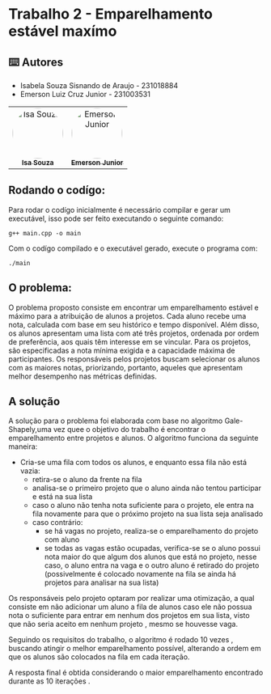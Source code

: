 # Trabalho 2 - Emparelhamento estável maxímo

<h2>⌨️ Autores</h2>
<ul>
  <li>Isabela Souza Sisnando de Araujo - 231018884</li>
  <li>Emerson Luiz Cruz Junior - 231003531</li>
</ul>
<table>
  <tr>
    <td align="center"><a href="https://github.com/isasisnando" target="_blank"><img style="border-radius: 50%;" src="https://github.com/isasisnando.png" width="100px;" alt="Isa Souza"/><br /><sub><b>Isa Souza</b></sub></a><br /></td>
    <td align="center"><a href="https://github.com/EmersonJr" target="_blank"><img style="border-radius: 50%;" src="https://github.com/EmersonJr.png" width="100px;" alt="Emerson Junior"/><br /><sub><b>Emerson Junior</b></sub></a><br /></td>
</table>

## Rodando o codígo:

Para rodar o codígo inicialmente é necessário compilar e gerar um executável, isso pode ser feito executando o seguinte comando:

```shell
g++ main.cpp -o main
```
Com o codígo compilado e o executável gerado, execute o programa com:

```shell
./main
```

## O problema:

O problema proposto consiste em encontrar um emparelhamento estável e máximo para a atribuição de alunos a projetos. Cada aluno recebe uma nota, calculada com base em seu histórico e tempo disponível. Além disso, os alunos apresentam uma lista com até três projetos, ordenada por ordem de preferência, aos quais têm interesse em se vincular. Para os projetos, são especificadas a nota mínima exigida e a capacidade máxima de participantes. Os responsáveis pelos projetos buscam selecionar os alunos com as maiores notas, priorizando, portanto, aqueles que apresentam melhor desempenho nas métricas definidas.

## A solução
A solução para o problema foi elaborada com base no algoritmo Gale-Shapely,uma vez quee o objetivo do trabalho é encontrar o emparelhamento entre 
projetos e alunos.
O algoritmo funciona da seguinte maneira:
- Cria-se uma fila com todos os alunos, e enquanto essa fila não está vazia:
	- retira-se o aluno da frente na fila
	- analisa-se o primeiro projeto que o aluno ainda não tentou participar e está na sua lista
	- caso o aluno não tenha nota suficiente para o projeto, ele entra na fila novamente para que o próximo projeto na sua lista seja analisado
	- caso contrário:
		- se há vagas no projeto, realiza-se o emparelhamento do projeto com aluno
		- se todas as vagas estão ocupadas, verifica-se se o aluno possui nota maior do que algum dos alunos que está no projeto, nesse caso, o aluno entra na vaga
e o outro aluno é retirado do projeto (possivelmente é colocado novamente na fila se ainda há projetos para analisar na sua lista)

Os responsáveis pelo projeto optaram por realizar uma otimização, a qual consiste em não adicionar um aluno a fila de alunos caso ele não possua nota o suficiente para entrar em nenhum dos projetos em sua lista, visto que não seria aceito em nenhum projeto , mesmo se houvesse vaga.

Seguindo os requisitos do trabalho, o algoritmo é rodado 10 vezes , buscando atingir o melhor emparelhamento possível, alterando a ordem em que os alunos são colocados na fila em cada iteração.

A resposta final é obtida considerando o maior emparelhamento encontrado durante as 10 iterações .

